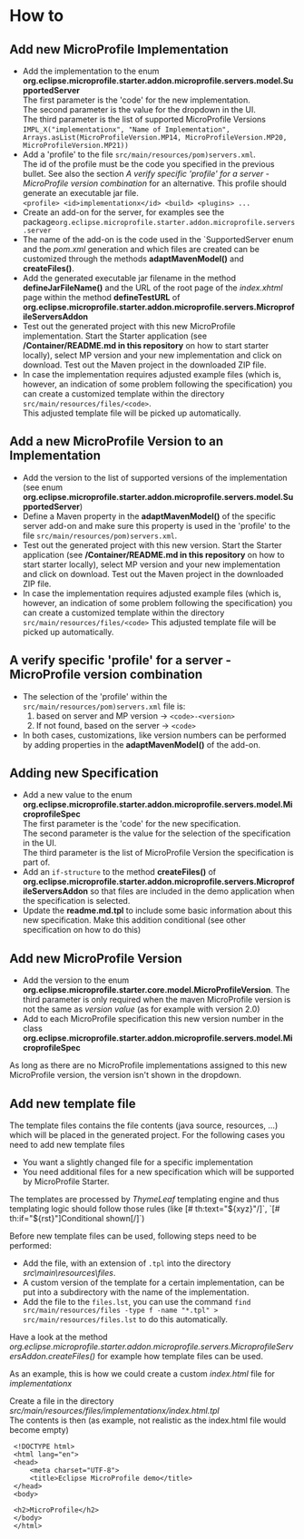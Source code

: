 # How to

## Add new MicroProfile Implementation

* Add the implementation to the enum **org.eclipse.microprofile.starter.addon.microprofile.servers.model.SupportedServer**   
    The first parameter is the 'code' for the new implementation.  
    The second parameter is the value for the dropdown in the UI.  
    The third parameter is the list of supported MicroProfile Versions  
    `IMPL_X("implementationx", "Name of Implementation", Arrays.asList(MicroProfileVersion.MP14, MicroProfileVersion.MP20, MicroProfileVersion.MP21))`
* Add a 'profile' to the file `src/main/resources/pom)servers.xml`.   
   The id of the profile must be the code you specified in the previous bullet. See also the section _A verify specific 'profile' for a server - MicroProfile version combination_ for an alternative.
   This profile should generate an executable jar file.  
   `<profile>
      <id>implementationx</id>
         <build>
            <plugins>
            ...
   `
* Create an add-on for the server, for examples see the package`org.eclipse.microprofile.starter.addon.microprofile.servers.server`
* The name of the add-on is the code used in the `SupportedServer enum and the _pom.xml_ generation and which files are created can be customized through the methods **adaptMavenModel()** and **createFiles()**.  
* Add the generated executable jar filename in the method **defineJarFileName()** and the URL of the root page of the _index.xhtml_ page within the method **defineTestURL** of **org.eclipse.microprofile.starter.addon.microprofile.servers.MicroprofileServersAddon**
* Test out the generated project with this new MicroProfile implementation.
    Start the Starter application (see **/Container/README.md in this repository** on how to start starter locally), select MP version and your new implementation and click on download. Test out the Maven project in the downloaded ZIP file.
* In case the implementation requires adjusted example files (which is, however, an indication of some problem following the specification) you can create a customized template within the directory `src/main/resources/files/<code>`.  
   This adjusted template file will be picked up automatically.

## Add a new MicroProfile Version to an Implementation

* Add the version to the list of supported versions of the implementation (see enum **org.eclipse.microprofile.starter.addon.microprofile.servers.model.SupportedServer**)   
* Define a Maven property in the **adaptMavenModel()** of the specific server add-on and make sure this property is used in the 'profile' to the file `src/main/resources/pom)servers.xml`.  
* Test out the generated project with this new version.
   Start the Starter application (see **/Container/README.md in this repository** on how to start starter locally), select MP version and your new implementation and click on download. Test out the Maven project in the downloaded ZIP file.
* In case the implementation requires adjusted example files (which is, however, an indication of some problem following the specification) you can create a customized template within the directory `src/main/resources/files/<code>`
   This adjusted template file will be picked up automatically.

## A verify specific 'profile' for a server - MicroProfile version combination

* The selection of the 'profile' within the `src/main/resources/pom)servers.xml` file is:
   1. based on server and MP version -> `<code>-<version>`
   2. If not found,  based on the server -> `<code>`
* In both cases, customizations, like version numbers can be performed by adding properties in the **adaptMavenModel()** of the add-on.
 
## Adding new Specification

* Add a new value to the enum **org.eclipse.microprofile.starter.addon.microprofile.servers.model.MicroprofileSpec**    
     The first parameter is the 'code' for the new specification.  
     The second parameter is the value for the selection of the specification in the UI.  
     The third parameter is the list of MicroProfile Version the specification is part of.
* Add an `if-structure` to the method **createFiles()** of **org.eclipse.microprofile.starter.addon.microprofile.servers.MicroprofileServersAddon** so that files are included in the demo application when the specification is selected.
* Update the **readme.md.tpl** to include some basic information about this new specification. Make this addition conditional (see other specification on how to do this)

## Add new MicroProfile Version

* Add the version to the enum **org.eclipse.microprofile.starter.core.model.MicroProfileVersion**. The third parameter is only required when the maven MicroProfile version is not the same as _version value_ (as for example with version 2.0)
* Add to each MicroProfile specification this new version number in the class **org.eclipse.microprofile.starter.addon.microprofile.servers.model.MicroprofileSpec**

As long as there are no MicroProfile implementations assigned to this new MicroProfile version, the version isn't shown in the dropdown.

## Add new template file

The template files contains the file contents (java source, resources, ...) which will be placed in the generated project. For the following cases you need to add new template files

- You want a slightly changed file for a specific implementation
- You need additional files for a new specification which will be supported by MicroProfile Starter.

The templates are processed by _ThymeLeaf_ templating engine and thus templating logic should follow those rules (like [# th:text="${xyz}"/]`, `[# th:if="${rst}"]Conditional shown[/]`)

Before new template files can be used, following steps need to be performed:

* Add the file, with an extension of `.tpl` into the directory _src\main\resources\files_.
* A custom version of the template for a certain implementation, can be put into a subdirectory with the name of the implementation.
* Add the file to the `files.lst`, you can use the command `find src/main/resources/files -type f -name "*.tpl" > src/main/resources/files.lst` to do this automatically.

Have a look at the method _org.eclipse.microprofile.starter.addon.microprofile.servers.MicroprofileServersAddon.createFiles()_ for example how template files can be used.

As an example, this is how we could create a custom _index.html_ file for _implementationx_

Create a file in the directory _src/main/resources/files/implementationx/index.html.tpl_  
The contents is then (as example, not realistic as the index.html file would become empty)  
```
 <!DOCTYPE html>
 <html lang="en">
 <head>
     <meta charset="UTF-8">
     <title>Eclipse MicroProfile demo</title>
 </head>
 <body>
 
 <h2>MicroProfile</h2>
 </body>
 </html> 
```

 